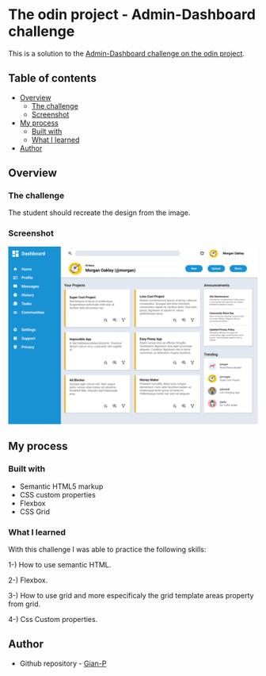 # The odin project - Admin-Dashboard challenge

This is a solution to the [Admin-Dashboard challenge on the odin project](./design/dashboard-image.png). 

## Table of contents

- [Overview](#overview)
  - [The challenge](#the-challenge)
  - [Screenshot](#screenshot)
- [My process](#my-process)
  - [Built with](#built-with)
  - [What I learned](#what-i-learned)
- [Author](#author)

## Overview

### The challenge

The student should recreate the design from the image.

### Screenshot

![Design preview for the Admin-Dashboard challenge](./design/dashboard-image.png)

## My process

### Built with

- Semantic HTML5 markup
- CSS custom properties
- Flexbox
- CSS Grid

### What I learned

With this challenge I was able to practice the following skills:

1-) How to use semantic HTML.

2-) Flexbox.

3-) How to use grid and more especificaly the grid template areas property from grid.

4-) Css Custom properties.

## Author

- Github repository - [Gian-P](https://github.com/Gian-P)